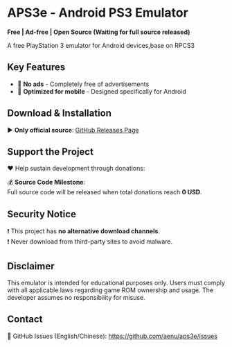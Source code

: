 
# APS3e - Android PS3 Emulator  
**Free | Ad-free | Open Source (Waiting for full source released)**



A free PlayStation 3 emulator for Android devices,base on RPCS3

## Key Features  
- 🚫 **No ads** - Completely free of advertisements    
- 📱 **Optimized for mobile** - Designed specifically for Android  

## Download & Installation  
▶️ **Only official source**: [GitHub Releases Page](https://github.com/aenu/aps3e/releases)  

## Support the Project  
❤️ Help sustain development through donations:  

💰 **Source Code Milestone**:  
Full source code will be released when total donations reach **0 USD**.  

## Security Notice  
❗ This project has **no alternative download channels**.  
❗ Never download from third-party sites to avoid malware.

## Disclaimer  
This emulator is intended for educational purposes only. Users must comply with all applicable laws regarding game ROM ownership and usage. The developer assumes no responsibility for misuse.

## Contact  
📧 GitHub Issues (English/Chinese): https://github.com/aenu/aps3e/issues  

